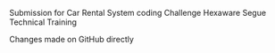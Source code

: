 Submission for Car Rental System coding Challenge
Hexaware Segue Technical Training

Changes made on GitHub directly
